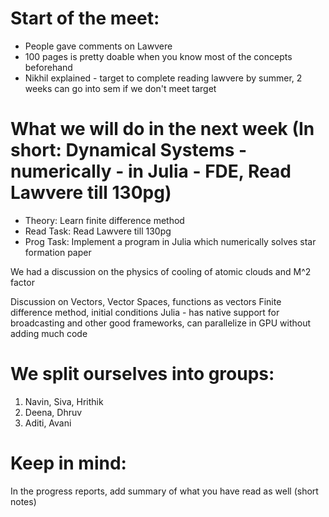 # Start of the meet:
* People gave comments on Lawvere
* 100 pages is pretty doable when you know most of the concepts beforehand
* Nikhil explained - target to complete reading lawvere by summer, 2 weeks can go into sem if we don't meet target

# What we will do in the next week (In short: Dynamical Systems - numerically - in Julia - FDE, Read Lawvere till 130pg)
* Theory: Learn finite difference method
* Read Task: Read Lawvere till 130pg
* Prog Task: Implement a program in Julia which numerically solves star formation paper

We had a discussion on the physics of cooling of atomic clouds and M^2 factor

Discussion on Vectors, Vector Spaces, functions as vectors
Finite difference method, initial conditions
Julia - has native support for broadcasting and other good frameworks, can parallelize in GPU without adding much code

# We split ourselves into groups:
1. Navin, Siva, Hrithik
2. Deena, Dhruv
3. Aditi, Avani

# Keep in mind:
In the progress reports, add summary of what you have read as well (short notes)
